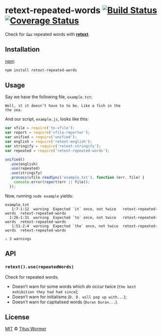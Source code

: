 # retext-repeated-words [![Build Status][travis-badge]][travis] [![Coverage Status][codecov-badge]][codecov]

Check for ~~`for`~~ repeated words with [**retext**][retext].

## Installation

[npm][npm-install]:

```bash
npm install retext-repeated-words
```

## Usage

Say we have the following file, `example.txt`:

```text
Well, it it doesn’t have to to be. Like a fish in the
the sea.
```

And our script, `example.js`, looks like this:

```javascript
var vfile = require('to-vfile');
var report = require('vfile-reporter');
var unified = require('unified');
var english = require('retext-english');
var stringify = require('retext-stringify');
var repeated = require('retext-repeated-words');

unified()
  .use(english)
  .use(repeated)
  .use(stringify)
  .process(vfile.readSync('example.txt'), function (err, file) {
    console.error(report(err || file));
  });
```

Now, running `node example` yields:

```text
example.txt
   1:7-1:12  warning  Expected `it` once, not twice   retext-repeated-words  retext-repeated-words
  1:26-1:31  warning  Expected `to` once, not twice   retext-repeated-words  retext-repeated-words
   1:51-2:4  warning  Expected `the` once, not twice  retext-repeated-words  retext-repeated-words

⚠ 3 warnings
```

## API

### `retext().use(repeatedWords)`

Check for repeated words.

*   Doesn’t warn for some words which _do_ occur twice (`the best
    exhibition they had had since`);
*   Doesn’t warn for initialisms (`D. D. will pop up with...`);
*   Doesn’t warn for capitalised words (`Duran Duran...`).

## License

[MIT][license] © [Titus Wormer][author]

<!-- Definitions -->

[travis-badge]: https://img.shields.io/travis/wooorm/retext-repeated-words.svg

[travis]: https://travis-ci.org/wooorm/retext-repeated-words

[codecov-badge]: https://img.shields.io/codecov/c/github/wooorm/retext-repeated-words.svg

[codecov]: https://codecov.io/github/wooorm/retext-repeated-words

[npm-install]: https://docs.npmjs.com/cli/install

[license]: LICENSE

[author]: http://wooorm.com

[retext]: https://github.com/wooorm/retext
